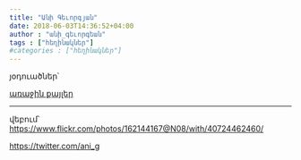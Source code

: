 ```yaml
---
title: "Անի Գեւորգյան"
date: 2018-06-03T14:36:52+04:00
author : "անի_գեւորգեան"
tags : ["հեղինակներ"]
#categories : ["հեղինակներ"]
---
```


յօդուածներ՝

[առաջին քայլեր](/հոսք/առաջին_քայլեր/)

_____

վեբում՝ https://www.flickr.com/photos/162144167@N08/with/40724462460/

https://twitter.com/ani_g

